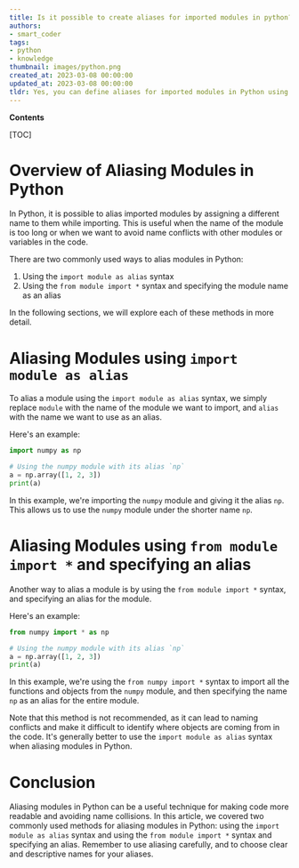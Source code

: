 ```yaml
---
title: Is it possible to create aliases for imported modules in python?
authors:
- smart_coder
tags:
- python
- knowledge
thumbnail: images/python.png
created_at: 2023-03-08 00:00:00
updated_at: 2023-03-08 00:00:00
tldr: Yes, you can define aliases for imported modules in Python using the `as` keyword.
---
```


**Contents**

[TOC]

# Overview of Aliasing Modules in Python

In Python, it is possible to alias imported modules by assigning a different name to them while importing. This is useful when the name of the module is too long or when we want to avoid name conflicts with other modules or variables in the code.

There are two commonly used ways to alias modules in Python:

1. Using the `import module as alias` syntax
2. Using the `from module import *` syntax and specifying the module name as an alias

In the following sections, we will explore each of these methods in more detail.

# Aliasing Modules using `import module as alias`

To alias a module using the `import module as alias` syntax, we simply replace `module` with the name of the module we want to import, and `alias` with the name we want to use as an alias.

Here's an example:

```python
import numpy as np

# Using the numpy module with its alias `np`
a = np.array([1, 2, 3])
print(a)
```

In this example, we're importing the `numpy` module and giving it the alias `np`. This allows us to use the `numpy` module under the shorter name `np`.

# Aliasing Modules using `from module import *` and specifying an alias

Another way to alias a module is by using the `from module import *` syntax, and specifying an alias for the module.

Here's an example:

```python
from numpy import * as np

# Using the numpy module with its alias `np`
a = np.array([1, 2, 3])
print(a)
```

In this example, we're using the `from numpy import *` syntax to import all the functions and objects from the `numpy` module, and then specifying the name `np` as an alias for the entire module.

Note that this method is not recommended, as it can lead to naming conflicts and make it difficult to identify where objects are coming from in the code. It's generally better to use the `import module as alias` syntax when aliasing modules in Python.

# Conclusion

Aliasing modules in Python can be a useful technique for making code more readable and avoiding name collisions. In this article, we covered two commonly used methods for aliasing modules in Python: using the `import module as alias` syntax and using the `from module import *` syntax and specifying an alias. Remember to use aliasing carefully, and to choose clear and descriptive names for your aliases.
